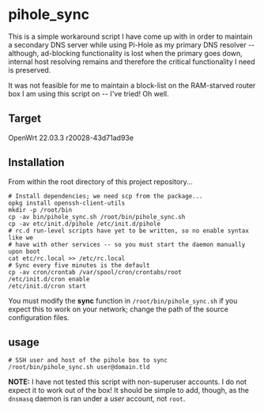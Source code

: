 # pihole_sync

This is a simple workaround script I have come up with in order to maintain a
secondary DNS server while using Pi-Hole as my primary DNS resolver --
although, ad-blocking functionality is lost when the primary goes down, internal
host resolving remains and therefore the critical functionality I need is
preserved.

It was not feasible for me to maintain a block-list on the RAM-starved router
box I am using this script on -- I've tried! Oh well.

## Target

OpenWrt 22.03.3 r20028-43d71ad93e

## Installation

From within the root directory of this project repository...

```shell
# Install dependencies; we need scp from the package...
opkg install openssh-client-utils
mkdir -p /root/bin
cp -av bin/pihole_sync.sh /root/bin/pihole_sync.sh
cp -av etc/init.d/pihole /etc/init.d/pihole
# rc.d run-level scripts have yet to be written, so no enable syntax like we
# have with other services -- so you must start the daemon manually upon boot
cat etc/rc.local >> /etc/rc.local
# Sync every five minutes is the default
cp -av cron/crontab /var/spool/cron/crontabs/root
/etc/init.d/cron enable
/etc/init.d/cron start
```

You must modify the **sync** function in `/root/bin/pihole_sync.sh` if you
expect this to work on your network; change the path of the source configuration
files.

## usage

```shell
# SSH user and host of the pihole box to sync
/root/bin/pihole_sync.sh user@domain.tld
```

**NOTE:** I have not tested this script with non-superuser accounts. I do not
expect it to work out of the box! It should be simple to add, though, as
the `dnsmasq` daemon is ran under a *user* account, not `root`.
